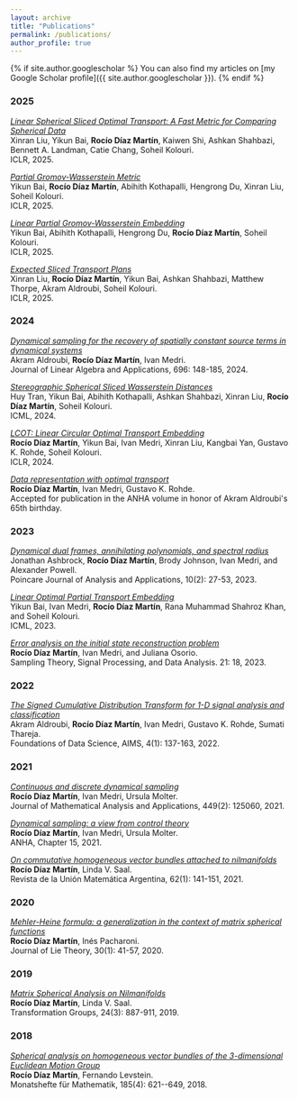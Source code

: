 ```yaml
---
layout: archive
title: "Publications"
permalink: /publications/
author_profile: true
---
```


{% if site.author.googlescholar %}
You can also find my articles on [my Google Scholar profile]({{ site.author.googlescholar }}).
{% endif %}

<h3 class="yearheader">2025</h3>

_<a href="https://openreview.net/forum?id=fgUFZAxywx" target="_blank" rel="noopener noreferrer">Linear Spherical Sliced Optimal Transport: A Fast Metric for Comparing Spherical Data</a>_<br>
Xinran Liu, Yikun Bai, **Rocío Díaz Martín**, Kaiwen Shi, Ashkan Shahbazi, Bennett A. Landman, Catie Chang, Soheil Kolouri.<br>
ICLR, 2025.

_<a href="https://openreview.net/forum?id=sCew1tR6No" target="_blank" rel="noopener noreferrer">Partial Gromov-Wasserstein Metric</a>_<br>
Yikun Bai, **Rocío Díaz Martín**, Abihith Kothapalli, Hengrong Du, Xinran Liu, Soheil Kolouri.<br>
ICLR, 2025.

_<a href="https://openreview.net/forum?id=BA1eG7vCNb" target="_blank" rel="noopener noreferrer">Linear Partial Gromov-Wasserstein Embedding</a>_<br>
Yikun Bai, Abihith Kothapalli, Hengrong Du, **Rocío Díaz Martín**, Soheil Kolouri.<br>
ICLR, 2025.   

_<a href="https://openreview.net/forum?id=P7O1Vt1BdU" target="_blank" rel="noopener noreferrer">Expected Sliced Transport Plans</a>_<br>
Xinran Liu, **Rocío Díaz Martín**, Yikun Bai, Ashkan Shahbazi, Matthew Thorpe, Akram Aldroubi, Soheil Kolouri.<br>
ICLR, 2025. 

<h3 class="yearheader">2024</h3>

_<a href="https://doi.org/10.1016/j.laa.2024.04.011" target="_blank" rel="noopener noreferrer">Dynamical sampling for the recovery of spatially constant source terms in dynamical systems</a>_<br>
Akram Aldroubi,  **Rocío Díaz Martín**, Ivan Medri.<br>
Journal of Linear Algebra and Applications, 696: 148-185, 2024.

_<a href="https://openreview.net/forum?id=vLtVGtEz5h" target="_blank" rel="noopener noreferrer">Stereographic Spherical Sliced Wasserstein Distances</a>_<br>
Huy Tran, Yikun Bai, Abihith Kothapalli, Ashkan Shahbazi, Xinran Liu, **Rocío Díaz Martín**,  Soheil Kolouri.<br>
ICML, 2024.

_<a href="https://openreview.net/forum?id=49z97Y9lMq" target="_blank" rel="noopener noreferrer">LCOT: Linear Circular Optimal Transport Embedding</a>_<br>
**Rocío Díaz Martín**,  Yikun Bai, Ivan Medri, Xinran Liu, Kangbai Yan, Gustavo K. Rohde, Soheil Kolouri.<br>
ICLR, 2024. 

_<a href="https://arxiv.org/abs/2406.15503v1" target="_blank" rel="noopener noreferrer">Data representation with optimal transport</a>_<br>
**Rocío Díaz Martín**,  Ivan Medri, Gustavo K. Rohde.<br>
Accepted for publication in the ANHA volume in honor of Akram Aldroubi's 65th birthday.

<h3 class="yearheader">2023</h3>

_<a href="DOI: 10.46753/pjaa.2023.v010i03.003" target="_blank" rel="noopener noreferrer">Dynamical dual frames, annihilating polynomials, and spectral radius</a>_<br>
Jonathan Ashbrock, **Rocío Díaz Martín**, Brody Johnson,  Ivan Medri, and Alexander Powell.<br>
Poincare Journal of Analysis and Applications, 10(2): 27-53, 2023.

_<a href="https://openreview.net/forum?id=ftLm9QAqwc" target="_blank" rel="noopener noreferrer">Linear Optimal Partial Transport Embedding</a>_<br>
Yikun Bai, Ivan Medri, **Rocío Díaz Martín**, Rana Muhammad Shahroz Khan, and Soheil Kolouri.<br>
ICML, 2023.

_<a href="https://link.springer.com/article/10.1007/s43670-023-00059-5" target="_blank" rel="noopener noreferrer">Error analysis on the initial state reconstruction problem</a>_<br>
**Rocío Díaz Martín**, Ivan Medri, and Juliana Osorio.<br>
Sampling Theory, Signal Processing, and Data Analysis. 21: 18, 2023.

<h3 class="yearheader">2022</h3>

_<a href="https://www.aimsciences.org/article/doi/10.3934/fods.2022001" target="_blank" rel="noopener noreferrer">The Signed Cumulative Distribution Transform for 1-D signal analysis and classification</a>_<br>
Akram Aldroubi, **Rocío Díaz Martín**, Ivan Medri, Gustavo K. Rohde, Sumati Thareja.<br>
Foundations of Data Science, AIMS, 4(1):  137-163, 2022.

<h3 class="yearheader">2021</h3>

_<a href="https://www.sciencedirect.com/science/article/abs/pii/S0022247X21001396" target="_blank" rel="noopener noreferrer">Continuous and discrete dynamical sampling</a>_<br>
**Rocío Díaz Martín**, Ivan Medri, Ursula Molter.<br>
Journal of Mathematical Analysis and Applications, 449(2): 125060, 2021.

_<a href="https://link.springer.com/chapter/10.1007/978-3-030-69637-5_15" target="_blank" rel="noopener noreferrer">Dynamical sampling: a view from control theory</a>_<br>
**Rocío Díaz Martín**, Ivan Medri, Ursula Molter.<br>
ANHA, Chapter 15, 2021.

_<a href="https://inmabb.criba.edu.ar/revuma/revuma.php?p=doi/v62n1a09" target="_blank" rel="noopener noreferrer">On commutative homogeneous vector bundles attached to nilmanifolds</a>_<br>
**Rocío Díaz Martín**, Linda V. Saal.<br>
Revista de la Unión Matemática Argentina, 62(1): 141-151, 2021.

<h3 class="yearheader">2020</h3>

_<a href="https://www.heldermann.de/JLT/JLT30/JLT301/jlt30005.htm" target="_blank" rel="noopener noreferrer">Mehler-Heine formula: a generalization in the context of matrix spherical functions</a>_<br>
**Rocío Díaz Martín**,  Inés Pacharoni.<br>
Journal of Lie Theory, 30(1): 41-57, 2020.

<h3 class="yearheader">2019</h3>

_<a href="https://link.springer.com/article/10.1007/s00031-019-09518-7" target="_blank" rel="noopener noreferrer">Matrix Spherical Analysis on Nilmanifolds</a>_<br>
**Rocío Díaz Martín**,  Linda V. Saal.<br>
Transformation Groups, 24(3): 887-911, 2019.

<h3 class="yearheader">2018</h3>

_<a href="https://link.springer.com/article/10.1007/s00605-017-1123-1" target="_blank" rel="noopener noreferrer">Spherical analysis on homogeneous vector bundles of the 3-dimensional Euclidean Motion Group</a>_<br>
**Rocío Díaz Martín**, Fernando Levstein.<br>
Monatshefte für Mathematik, 185(4): 621--649, 2018. 


